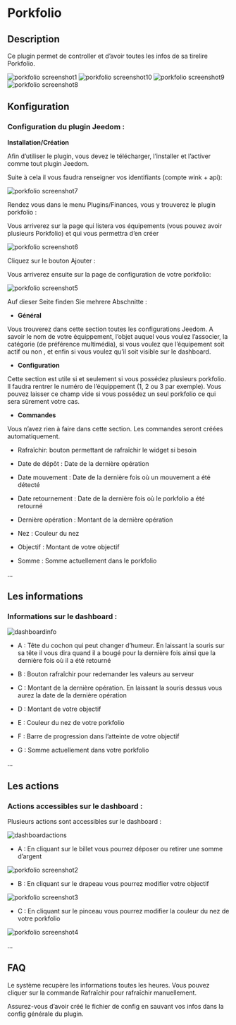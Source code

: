 Porkfolio 
=========

Description 
-----------

Ce plugin permet de controller et d’avoir toutes les infos de sa
tirelire Porkfolio.

![porkfolio screenshot1](../images/porkfolio_screenshot1.jpg)
![porkfolio screenshot10](../images/porkfolio_screenshot10.jpg)
![porkfolio screenshot9](../images/porkfolio_screenshot9.jpg)
![porkfolio screenshot8](../images/porkfolio_screenshot8.jpg)

Konfiguration
-------------

### Configuration du plugin Jeedom : 

**Installation/Création**

Afin d’utiliser le plugin, vous devez le télécharger, l’installer et
l’activer comme tout plugin Jeedom.

Suite à cela il vous faudra renseigner vos identifiants (compte wink +
api):

![porkfolio screenshot7](../images/porkfolio_screenshot7.jpg)

Rendez vous dans le menu Plugins/Finances, vous y trouverez le plugin
porkfolio :

Vous arriverez sur la page qui listera vos équipements (vous pouvez
avoir plusieurs Porkfolio) et qui vous permettra d’en créer

![porkfolio screenshot6](../images/porkfolio_screenshot6.jpg)

Cliquez sur le bouton Ajouter :

Vous arriverez ensuite sur la page de configuration de votre porkfolio:

![porkfolio screenshot5](../images/porkfolio_screenshot5.jpg)

Auf dieser Seite finden Sie mehrere Abschnitte :

-   **Général**

Vous trouverez dans cette section toutes les configurations Jeedom. A
savoir le nom de votre équippement, l’objet auquel vous voulez
l’associer, la catégorie (de préférence multimédia), si vous voulez que
l’équipement soit actif ou non , et enfin si vous voulez qu’il soit
visible sur le dashboard.

-   **Configuration**

Cette section est utile si et seulement si vous possédez plusieurs
porkfolio. Il faudra rentrer le numéro de l’équippement (1, 2 ou 3 par
exemple). Vous pouvez laisser ce champ vide si vous possédez un seul
porkfolio ce qui sera sûrement votre cas.

-   **Commandes**

Vous n’avez rien à faire dans cette section. Les commandes seront créées
automatiquement.

-   Rafraîchir: bouton permettant de rafraîchir le widget si besoin

-   Date de dépôt : Date de la dernière opération

-   Date mouvement : Date de la dernière fois où un mouvement a été
    détecté

-   Date retournement : Date de la dernière fois où le porkfolio a été
    retourné

-   Dernière opération : Montant de la dernière opération

-   Nez : Couleur du nez

-   Objectif : Montant de votre objectif

-   Somme : Somme actuellement dans le porkfolio

…​

Les informations 
----------------

### Informations sur le dashboard : 

![dashboardinfo](../images/dashboardinfo.jpg)

-   A : Tête du cochon qui peut changer d’humeur. En laissant la souris
    sur sa tête il vous dira quand il a bougé pour la dernière fois
    ainsi que la dernière fois où il a été retourné

-   B : Bouton rafraîchir pour redemander les valeurs au serveur

-   C : Montant de la dernière opération. En laissant la souris dessus
    vous aurez la date de la dernière opération

-   D : Montant de votre objectif

-   E : Couleur du nez de votre porkfolio

-   F : Barre de progression dans l’atteinte de votre objectif

-   G : Somme actuellement dans votre porkfolio

…​

Les actions 
-----------

### Actions accessibles sur le dashboard : 

Plusieurs actions sont accessibles sur le dashboard :

![dashboardactions](../images/dashboardactions.jpg)

-   A : En cliquant sur le billet vous pourrez déposer ou retirer une
    somme d’argent

![porkfolio screenshot2](../images/porkfolio_screenshot2.jpg)

-   B : En cliquant sur le drapeau vous pourrez modifier votre objectif

![porkfolio screenshot3](../images/porkfolio_screenshot3.jpg)

-   C : En cliquant sur le pinceau vous pourrez modifier la couleur du
    nez de votre porkfolio

![porkfolio screenshot4](../images/porkfolio_screenshot4.jpg)

…​

FAQ 
---

Le système recupère les informations toutes les heures. Vous pouvez
cliquer sur la commande Rafraîchir pour rafraîchir manuellement.

Assurez-vous d’avoir créé le fichier de config en sauvant vos infos dans
la config générale du plugin.
